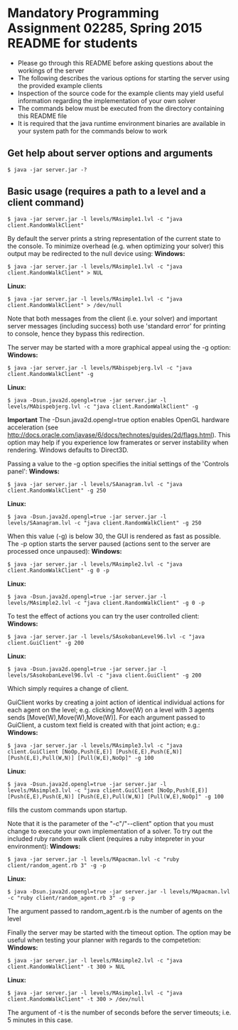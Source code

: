 # Mandatory Programming Assignment 02285, Spring 2015 README for students

* Please go through this README before asking questions about the workings of the server
* The following describes the various options for starting the server using the provided example clients
* Inspection of the source code for the example clients may yield useful information regarding the implementation of your own solver
* The commands below must be executed from the directory containing this README file
* It is required that the java runtime environment binaries are available in your system path for the commands below to work

## Get help about server options and arguments
```
$ java -jar server.jar -?
```
## Basic usage (requires a path to a level and a client command)

```
$ java -jar server.jar -l levels/MAsimple1.lvl -c "java client.RandomWalkClient"
```


By default the server prints a string representation of the current state to the console. To minimize overhead (e.g. when optimizing your solver) this output may be redirected to the null device using:
**Windows:**
```
$ java -jar server.jar -l levels/MAsimple1.lvl -c "java client.RandomWalkClient" > NUL
```
**Linux:**
```
$ java -jar server.jar -l levels/MAsimple1.lvl -c "java client.RandomWalkClient" > /dev/null 
```


Note that both messages from the client (i.e. your solver) and important server messages (including success) both use 'standard error' for printing to console, hence they bypass this redirection.

The server may be started with a more graphical appeal using the -g option:
**Windows:**
```
$ java -jar server.jar -l levels/MAbispebjerg.lvl -c "java client.RandomWalkClient" -g
```
**Linux:**
```
$ java -Dsun.java2d.opengl=true -jar server.jar -l levels/MAbispebjerg.lvl -c "java client.RandomWalkClient" -g 
```

**Important** The -Dsun.java2d.opengl=true option enables OpenGL hardware acceleration (see http://docs.oracle.com/javase/6/docs/technotes/guides/2d/flags.html). This option may help if you experience low framerates or server instability when rendering. Windows defaults to Direct3D.

Passing a value to the -g option specifies the initial settings of the 'Controls panel':
**Windows:**
```
$ java -jar server.jar -l levels/SAanagram.lvl -c "java client.RandomWalkClient" -g 250
```
**Linux:**
```
$ java -Dsun.java2d.opengl=true -jar server.jar -l levels/SAanagram.lvl -c "java client.RandomWalkClient" -g 250
```

When this value (-g) is below 30, the GUI is rendered as fast as possible. The -p option starts the server paused (actions sent to the server are processed once unpaused):
**Windows:**
```
$ java -jar server.jar -l levels/MAsimple2.lvl -c "java client.RandomWalkClient" -g 0 -p
```
**Linux:**
```
$ java -Dsun.java2d.opengl=true -jar server.jar -l levels/MAsimple2.lvl -c "java client.RandomWalkClient" -g 0 -p
```

To test the effect of actions you can try the user controlled client: 
**Windows:**
```
$ java -jar server.jar -l levels/SAsokobanLevel96.lvl -c "java client.GuiClient" -g 200
```
**Linux:**
```
$ java -Dsun.java2d.opengl=true -jar server.jar -l levels/SAsokobanLevel96.lvl -c "java client.GuiClient" -g 200
```
Which simply requires a change of client.

GuiClient works by creating a joint action of identical individual actions for each agent on the level; e.g. clicking Move(W) on a level with 3 agents sends [Move(W),Move(W),Move(W)].
For each argument passed to GuiClient, a custom text field is created with that joint action; e.g.:
**Windows:**
```
$ java -jar server.jar -l levels/MAsimple3.lvl -c "java client.GuiClient [NoOp,Push(E,E)] [Push(E,E),Push(E,N)] [Push(E,E),Pull(W,N)] [Pull(W,E),NoOp]" -g 100
```
**Linux:**
```
$ java -Dsun.java2d.opengl=true -jar server.jar -l levels/MAsimple3.lvl -c "java client.GuiClient [NoOp,Push(E,E)] [Push(E,E),Push(E,N)] [Push(E,E),Pull(W,N)] [Pull(W,E),NoOp]" -g 100
```
fills the custom commands upon startup.

Note that it is the parameter of the "-c"/"--client" option that you must change to execute your own implementation of a solver.
To try out the included ruby random walk client (requires a ruby intepreter in your environment):
**Windows:**
```
$ java -jar server.jar -l levels/MApacman.lvl -c "ruby client/random_agent.rb 3" -g -p
```
**Linux:**
```
$ java -Dsun.java2d.opengl=true -jar server.jar -l levels/MApacman.lvl -c "ruby client/random_agent.rb 3" -g -p
```
The argument passed to random_agent.rb is the number of agents on the level

Finally the server may be started with the timeout option. The option may be useful when testing your planner with regards to the competetion:
**Windows:**
```
$ java -jar server.jar -l levels/MAsimple2.lvl -c "java client.RandomWalkClient" -t 300 > NUL
```
**Linux:**
```
$ java -jar server.jar -l levels/MAsimple1.lvl -c "java client.RandomWalkClient" -t 300 > /dev/null
```
The argument of -t is the number of seconds before the server timeouts; i.e. 5 minutes in this case.